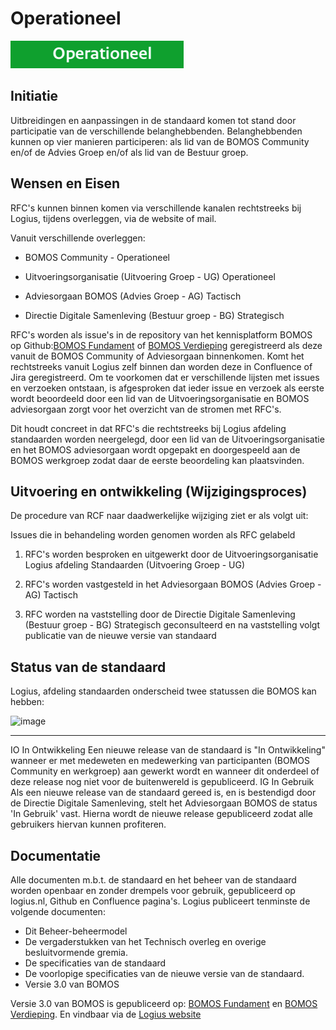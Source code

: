 

# Operationeel

![Operationeel](images/image8.png "Operationeel")

## Initiatie

Uitbreidingen en aanpassingen in de standaard komen tot stand door
participatie van de verschillende belanghebbenden. Belanghebbenden
kunnen op vier manieren participeren: als lid van de BOMOS Community
en/of de Advies Groep en/of als lid van de Bestuur groep.

## Wensen en Eisen

RFC\'s kunnen binnen komen via verschillende kanalen rechtstreeks bij
Logius, tijdens overleggen, via de website of mail.

Vanuit verschillende overleggen:

-   BOMOS Community - Operationeel

-   Uitvoeringsorganisatie (Uitvoering Groep - UG) Operationeel

-   Adviesorgaan BOMOS (Advies Groep - AG) Tactisch

-   Directie Digitale Samenleving (Bestuur groep - BG) Strategisch

RFC\'s worden als issue's in de repository van het kennisplatform BOMOS
op Github:[BOMOS Fundament](https://github.com/Logius-standaarden/BOMOS-Fundament)
of [BOMOS Verdieping](https://github.com/Logius-standaarden/BOMOS-Verdieping)
geregistreerd als deze vanuit de BOMOS Community of Adviesorgaan
binnenkomen. Komt het rechtstreeks vanuit Logius zelf binnen dan worden
deze in Confluence of Jira geregistreerd. Om te voorkomen dat er
verschillende lijsten met issues en verzoeken ontstaan, is afgesproken
dat ieder issue en verzoek als eerste wordt beoordeeld door een lid van
de Uitvoeringsorganisatie en BOMOS adviesorgaan zorgt voor het overzicht
van de stromen met RFC\'s.

Dit houdt concreet in dat RFC\'s die rechtstreeks bij Logius afdeling
standaarden worden neergelegd, door een lid van de
Uitvoeringsorganisatie en het BOMOS adviesorgaan wordt opgepakt en
doorgespeeld aan de BOMOS werkgroep zodat daar de eerste
beoordeling kan plaatsvinden.

## Uitvoering en ontwikkeling (Wijzigingsproces)

De procedure van RCF naar daadwerkelijke wijziging ziet er als volgt
uit:

Issues die in behandeling worden genomen worden als RFC gelabeld

1.  RFC\'s worden besproken en uitgewerkt door de Uitvoeringsorganisatie
    Logius afdeling Standaarden (Uitvoering Groep - UG)

2.  RFC\'s worden vastgesteld in het Adviesorgaan BOMOS (Advies Groep -
    AG) Tactisch

3.  RFC worden na vaststelling door de Directie Digitale Samenleving
    (Bestuur groep - BG) Strategisch geconsulteerd en na vaststelling
    volgt publicatie van de nieuwe versie van standaard

## Status van de standaard

Logius, afdeling standaarden onderscheid twee statussen die BOMOS kan
hebben:

![image](https://user-images.githubusercontent.com/94606563/191775963-f2ed5975-9d69-45e0-beb3-fc3728e47566.png)



  ------------- ----------------------------- ---------------------------------------------------------------------------------------------------------------------------------------------------------------------------------------------------------------------------------------------------------------------
  IO            In Ontwikkeling               Een nieuwe release van de standaard is \"In Ontwikkeling\" wanneer er met medeweten en medewerking van participanten (BOMOS Community en werkgroep) aan gewerkt wordt en wanneer dit onderdeel of deze release nog niet voor de buitenwereld is gepubliceerd.
  IG            In Gebruik                    Als een nieuwe release van de standaard gereed is, en is bestendigd door de Directie Digitale Samenleving, stelt het Adviesorgaan BOMOS de status \'In Gebruik\' vast. Hierna wordt de nieuwe release gepubliceerd zodat alle gebruikers hiervan kunnen profiteren.

## Documentatie

Alle documenten m.b.t. de standaard en het beheer van de standaard
worden openbaar en zonder drempels voor gebruik, gepubliceerd op
logius.nl, Github en Confluence pagina\'s. Logius publiceert tenminste
de volgende documenten:

- Dit Beheer-beheermodel
- De vergaderstukken van het Technisch overleg en overige besluitvormende gremia.
- De specificaties van de standaard
- De voorlopige specificaties van de nieuwe versie van de standaard.
- Versie 3.0 van BOMOS

Versie 3.0 van BOMOS is gepubliceerd op:
[BOMOS Fundament](https://github.com/Logius-standaarden/BOMOS-Fundament)
en [BOMOS Verdieping](https://github.com/Logius-standaarden/BOMOS-Verdieping).
En vindbaar via de [Logius website](https://www.logius.nl/diensten/bomos)

